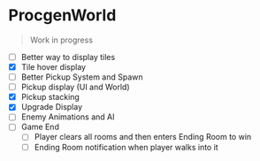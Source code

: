 # ProcgenWorld
> Work in progress

 - [ ] Better way to display tiles
 - [X] Tile hover display
 - [ ] Better Pickup System and Spawn
 - [ ] Pickup display (UI and World)
 - [X] Pickup stacking
 - [X] Upgrade Display
 - [ ] Enemy Animations and AI
 - [ ] Game End
	 - [ ] Player clears all rooms and then enters Ending Room to win
	 - [ ] Ending Room notification when player walks into it

